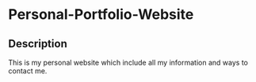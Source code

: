 # Personal-Portfolio-Website

## Description 
This is my personal website which include all my information and ways to contact me.


